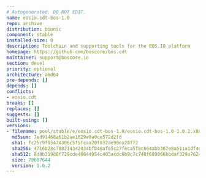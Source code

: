 ```yaml
---
# Autogenerated. DO NOT EDIT.
name: eosio.cdt-bos-1.0
repo: archive
distribution: bionic
component: stable
installed-size: 0
description: Toolchain and supporting tools for the EOS.IO platform
homepage: https://github.com/boscore/bos.cdt
maintainer: support@boscore.io
section: devel
priority: optional
architecture: amd64
pre-depends: []
depends: []
conflicts:
- eosio.cdt
breaks: []
replaces: []
suggests: []
built-using: []
versions:
- filename: pool/stable/e/eosio.cdt-bos-1.0/eosio.cdt-bos-1.0-1.0.2.x86_64.deb
  md5sum: 7ed91468a61b2ae1629e0a0ce572d2fd
  sha1: fc25c9f95474306c5f5fcaa20f832ae90ea28f72
  sha256: 4716b28c780214342434bfb48af85c27feca5f8c664abb367e8a511a1df40613
  sha512: 8d8b319d8f729cde46644954c403acdc6b9c7c748f689066bbdaf329a76246d154eec839a0758af01263bb8fa559deb63561ae5ffe33bf6ddd3778c738047d3c
  size: 70607644
  version: 1.0.2
---
```

